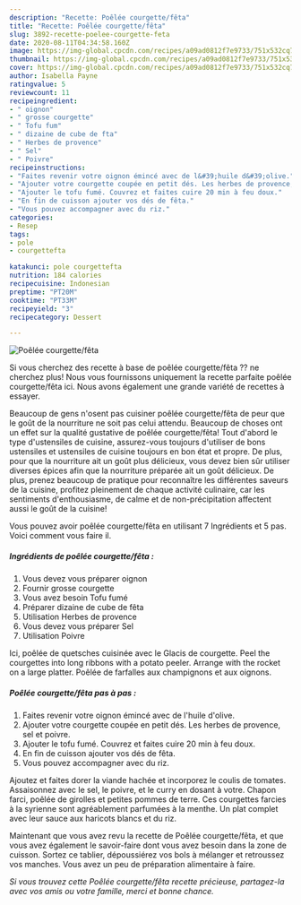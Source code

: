 ```yaml
---
description: "Recette: Poêlée courgette/fêta"
title: "Recette: Poêlée courgette/fêta"
slug: 3892-recette-poelee-courgette-feta
date: 2020-08-11T04:34:58.160Z
image: https://img-global.cpcdn.com/recipes/a09ad0812f7e9733/751x532cq70/poelee-courgettefeta-photo-principale-de-la-recette.jpg
thumbnail: https://img-global.cpcdn.com/recipes/a09ad0812f7e9733/751x532cq70/poelee-courgettefeta-photo-principale-de-la-recette.jpg
cover: https://img-global.cpcdn.com/recipes/a09ad0812f7e9733/751x532cq70/poelee-courgettefeta-photo-principale-de-la-recette.jpg
author: Isabella Payne
ratingvalue: 5
reviewcount: 11
recipeingredient:
- " oignon"
- " grosse courgette"
- " Tofu fum"
- " dizaine de cube de fta"
- " Herbes de provence"
- " Sel"
- " Poivre"
recipeinstructions:
- "Faites revenir votre oignon émincé avec de l&#39;huile d&#39;olive."
- "Ajouter votre courgette coupée en petit dés. Les herbes de provence, sel et poivre."
- "Ajouter le tofu fumé. Couvrez et faites cuire 20 min à feu doux."
- "En fin de cuisson ajouter vos dés de fêta."
- "Vous pouvez accompagner avec du riz."
categories:
- Resep
tags:
- pole
- courgettefta

katakunci: pole courgettefta 
nutrition: 184 calories
recipecuisine: Indonesian
preptime: "PT20M"
cooktime: "PT33M"
recipeyield: "3"
recipecategory: Dessert

---
```



![Poêlée courgette/fêta](https://img-global.cpcdn.com/recipes/a09ad0812f7e9733/751x532cq70/poelee-courgettefeta-photo-principale-de-la-recette.jpg)

Si vous cherchez des recette à base de poêlée courgette/fêta ?? ne cherchez plus! Nous vous fournissons uniquement la recette parfaite poêlée courgette/fêta ici. Nous avons également une grande variété de recettes à essayer.

Beaucoup de gens n'osent pas cuisiner poêlée courgette/fêta de peur que le goût de la nourriture ne soit pas celui attendu. Beaucoup de choses ont un effet sur la qualité gustative de poêlée courgette/fêta! Tout d'abord le type d'ustensiles de cuisine, assurez-vous toujours d'utiliser de bons ustensiles et ustensiles de cuisine toujours en bon état et propre. De plus, pour que la nourriture ait un goût plus délicieux, vous devez bien sûr utiliser diverses épices afin que la nourriture préparée ait un goût délicieux. De plus, prenez beaucoup de pratique pour reconnaître les différentes saveurs de la cuisine, profitez pleinement de chaque activité culinaire, car les sentiments d'enthousiasme, de calme et de non-précipitation affectent aussi le goût de la cuisine!

<!--inarticleads1-->

Vous pouvez avoir poêlée courgette/fêta en utilisant 7 Ingrédients et 5 pas. Voici comment vous faire il.

##### Ingrédients de poêlée courgette/fêta :

1. Vous devez vous préparer  oignon
1. Fournir  grosse courgette
1. Vous avez besoin  Tofu fumé
1. Préparer  dizaine de cube de fêta
1. Utilisation  Herbes de provence
1. Vous devez vous préparer  Sel
1. Utilisation  Poivre


Ici, poêlée de quetsches cuisinée avec le Glacis de courgette. Peel the courgettes into long ribbons with a potato peeler. Arrange with the rocket on a large platter. Poêlée de farfalles aux champignons et aux oignons. 

<!--inarticleads2-->

##### Poêlée courgette/fêta pas à pas :

1. Faites revenir votre oignon émincé avec de l&#39;huile d&#39;olive.
1. Ajouter votre courgette coupée en petit dés. Les herbes de provence, sel et poivre.
1. Ajouter le tofu fumé. Couvrez et faites cuire 20 min à feu doux.
1. En fin de cuisson ajouter vos dés de fêta.
1. Vous pouvez accompagner avec du riz.


Ajoutez et faites dorer la viande hachée et incorporez le coulis de tomates. Assaisonnez avec le sel, le poivre, et le curry en dosant à votre. Chapon farci, poêlée de girolles et petites pommes de terre. Ces courgettes farcies à la syrienne sont agréablement parfumées à la menthe. Un plat complet avec leur sauce aux haricots blancs et du riz. 

<!--inarticleads1-->

<p>
Maintenant que vous avez revu la recette de Poêlée courgette/fêta, et que vous avez également le savoir-faire dont vous avez besoin dans la zone de cuisson. Sortez ce tablier, dépoussiérez vos bols à mélanger et retroussez vos manches. Vous avez un peu de préparation alimentaire à faire.
</p>

<p>
<i>Si vous trouvez cette Poêlée courgette/fêta recette précieuse, partagez-la avec vos amis ou votre famille, merci et bonne chance.</i>
</p>
